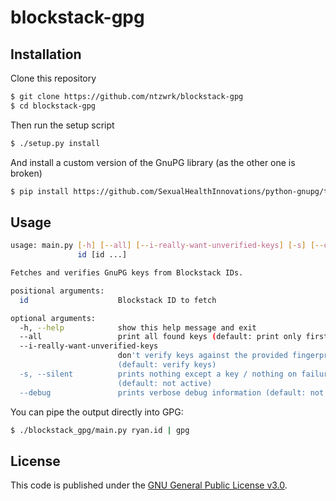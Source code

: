 # blockstack-gpg

## Installation

Clone this repository
```bash
$ git clone https://github.com/ntzwrk/blockstack-gpg
$ cd blockstack-gpg
```
Then run the setup script
```bash
$ ./setup.py install
```
And install a custom version of the GnuPG library (as the other one is broken)
```bash
$ pip install https://github.com/SexualHealthInnovations/python-gnupg/tarball/issue157#egg=gnupg
```

## Usage

```bash
usage: main.py [-h] [--all] [--i-really-want-unverified-keys] [-s] [--debug]
               id [id ...]

Fetches and verifies GnuPG keys from Blockstack IDs.

positional arguments:
  id                    Blockstack ID to fetch

optional arguments:
  -h, --help            show this help message and exit
  --all                 print all found keys (default: print only first)
  --i-really-want-unverified-keys
                        don't verify keys against the provided fingerprint
                        (default: verify keys)
  -s, --silent          prints nothing except a key / nothing on failure
                        (default: not active)
  --debug               prints verbose debug information (default: not active)
```

You can pipe the output directly into GPG:
```bash
$ ./blockstack_gpg/main.py ryan.id | gpg
```

## License

This code is published under the [GNU General Public License v3.0](LICENSE.md).

